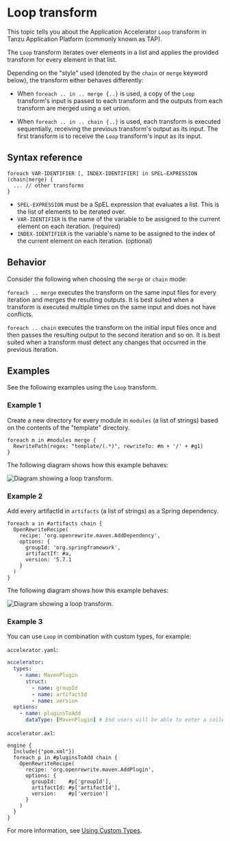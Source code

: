 # Loop transform

This topic tells you about the Application Accelerator `Loop` transform in Tanzu Application Platform (commonly known as TAP).

The `Loop` transform iterates over elements in a list and applies the provided transform for every
element in that list.

Depending on the "style" used (denoted by the `chain` or `merge` keyword below), the transform either behaves differently:

- When `foreach .. in .. merge {..}` is used, a copy of the `Loop` transform's input is passed to each transform and the
outputs from each transform are merged using a set union.

- When `foreach .. in .. chain {..}` is used, each transform is executed sequentially, receiving the previous
transform's output as its input. The first transform is to receive the `Loop` transform's input as
its input.

## <a id="syntax-reference"></a>Syntax reference

```plaintext
foreach VAR-IDENTIFIER [, INDEX-IDENTIFIER] in SPEL-EXPRESSION (chain|merge) {
  ... // other transforms
}
```

- `SPEL-EXPRESSION` must be a SpEL expression that evaluates a list. This is the list of elements to be
  iterated over.
- `VAR-IDENTIFIER` is the name of the variable to be assigned to the current element on each iteration.
  (required)
- `INDEX-IDENTIFIER` is the variable's name to be assigned to the index of the current element on
  each iteration. (optional)


## <a id="behavior"></a>Behavior

Consider the following when choosing the `merge` or `chain` mode:

`foreach .. merge` executes the transform on the same input files for every iteration and merges the
resulting outputs. It is best suited when a transform is executed multiple times on the
same input and does not have conflicts.

`foreach .. chain` executes the transform on the initial input files once and then passes the resulting
output to the second iteration and so on. It is best suited when a transform must detect any changes
that occurred in the previous iteration.

## <a id="examples"></a>Examples

See the following examples using the `Loop` transform.

### <a id="example1"></a>Example 1

Create a new directory for every module in `modules` (a list of strings) based on the contents of
the "template" directory.

```plaintext
foreach m in #modules merge {
  RewritePath(regex: "template/(.*)", rewriteTo: #m + '/' + #g1)
}
```

The following diagram shows how this example behaves:

![Diagram showing a loop transform.](images/loop1.svg)

### <a id="example2"></a>Example 2

Add every artifactId in `artifacts` (a list of strings) as a Spring dependency.

```plaintext
foreach a in #artifacts chain {
  OpenRewriteRecipe(
    recipe: 'org.openrewrite.maven.AddDependency',
    options: {
      groupId: 'org.springframework',
      artifactIf: #a,
      version: '5.7.1
    }
  )
}
```

The following diagram shows how this example behaves:

![Diagram showing a loop transform.](images/loop2.svg)

### <a id="example3"></a>Example 3

You can use `Loop` in combination with custom types, for example:

`accelerator.yaml`:
```yaml
accelerator:
  types:
    - name: MavenPlugin
      struct:
        - name: groupId
        - name: artifactId
        - name: version
  options:
    - name: pluginsToAdd
      dataType: [MavenPlugin] # End users will be able to enter a collection of GAV tuples
```

`accelerator.axl`:
```plaintext
engine {
  Include({"pom.xml"})
  foreach p in #pluginsToAdd chain {
    OpenRewriteRecipe(
      recipe: 'org.openrewrite.maven.AddPlugin',
      options: {
        groupId:    #p['groupId'],
        artifactId: #p['artifactId'],
        version:    #p['version']
      }
    )
  }
}
```

For more information, see [Using Custom Types](../custom-types.hbs.md).

